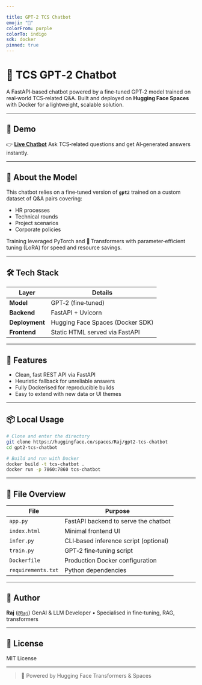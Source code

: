 ```yaml
---

title: GPT-2 TCS Chatbot
emoji: "🤖"
colorFrom: purple
colorTo: indigo
sdk: docker
pinned: true
---
```


# 🤖 TCS GPT‑2 Chatbot

A FastAPI‑based chatbot powered by a fine‑tuned GPT‑2 model trained on real‑world TCS‑related Q\&A. Built and deployed on **Hugging Face Spaces** with Docker for a lightweight, scalable solution.

---

## 🚀 Demo

👉 **[Live Chatbot](https://huggingface.co/spaces/Raj/gpt2-tcs-chatbot)**
Ask TCS‑related questions and get AI‑generated answers instantly.

---

## 🧠 About the Model

This chatbot relies on a fine‑tuned version of **`gpt2`** trained on a custom dataset of Q\&A pairs covering:

* HR processes
* Technical rounds
* Project scenarios
* Corporate policies

Training leveraged PyTorch and 🤗 Transformers with parameter‑efficient tuning (LoRA) for speed and resource savings.

---

## 🛠 Tech Stack

| Layer          | Details                          |
| -------------- | -------------------------------- |
| **Model**      | GPT‑2 (fine‑tuned)               |
| **Backend**    | FastAPI + Uvicorn                |
| **Deployment** | Hugging Face Spaces (Docker SDK) |
| **Frontend**   | Static HTML served via FastAPI   |

---

## 🧩 Features

* Clean, fast REST API via FastAPI
* Heuristic fallback for unreliable answers
* Fully Dockerised for reproducible builds
* Easy to extend with new data or UI themes

---

## 📦 Local Usage

```bash
# Clone and enter the directory
git clone https://huggingface.co/spaces/Raj/gpt2-tcs-chatbot
cd gpt2-tcs-chatbot

# Build and run with Docker
docker build -t tcs-chatbot .
docker run -p 7860:7860 tcs-chatbot
```

---

## 📁 File Overview

| File               | Purpose                               |
| ------------------ | ------------------------------------- |
| `app.py`           | FastAPI backend to serve the chatbot  |
| `index.html`       | Minimal frontend UI                   |
| `infer.py`         | CLI‑based inference script (optional) |
| `train.py`         | GPT‑2 fine‑tuning script              |
| `Dockerfile`       | Production Docker configuration       |
| `requirements.txt` | Python dependencies                   |

---

## 👤 Author

**Raj** ([`@Raj`](https://huggingface.co/Raj))
GenAI & LLM Developer • Specialised in fine‑tuning, RAG, transformers

---

## 📜 License

MIT License

---

> 🔗 Powered by Hugging Face Transformers & Spaces
